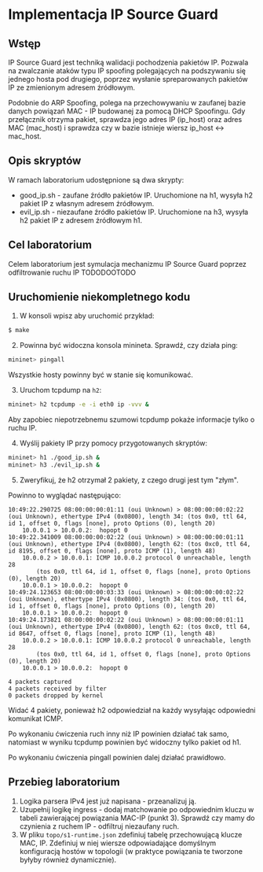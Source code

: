 # Implementacja IP Source Guard

## Wstęp

IP Source Guard jest techniką walidacji pochodzenia pakietów IP. Pozwala na zwalczanie ataków typu IP spoofing polegających na podszywaniu się jednego hosta pod drugiego, poprzez wysłanie spreparowanych pakietów IP ze zmienionym adresem źródłowym.

Podobnie do ARP Spoofing, polega na przechowywaniu w zaufanej bazie danych powiązań MAC - IP budowanej za pomocą DHCP Spoofingu. Gdy przełącznik otrzyma pakiet, sprawdza jego adres IP (ip_host) oraz adres MAC (mac_host) i sprawdza czy w bazie istnieje wiersz ip_host <-> mac_host.

## Opis skryptów

W ramach laboratorium udostępnione są dwa skrypty:

- good_ip.sh - zaufane źródło pakietów IP. Uruchomione na h1, wysyła h2 pakiet IP z własnym adresem źródłowym.
- evil_ip.sh - niezaufane źródło pakietów IP. Uruchomione na h3, wysyła h2 pakiet IP z adresem źródłowym h1.

## Cel laboratorium

Celem laboratorium jest symulacja mechanizmu IP Source Guard poprzez odfiltrowanie ruchu IP TODODOOTODO

## Uruchomienie niekompletnego kodu
 
1. W konsoli wpisz aby uruchomić przykład:
 
```sh
$ make
```
 
2. Powinna być widoczna konsola minineta. Sprawdź, czy działa ping:
 
```sh
mininet> pingall
```
 
Wszystkie hosty powinny być w stanie się komunikować.
 
3. Uruchom tcpdump na `h2`:
 
```sh
mininet> h2 tcpdump -e -i eth0 ip -vvv &
```
 
Aby zapobiec niepotrzebnemu szumowi tcpdump pokaże informacje tylko o ruchu IP.
 
4. Wyślij pakiety IP przy pomocy przygotowanych skryptów:
 
```sh
mininet> h1 ./good_ip.sh &
mininet> h3 ./evil_ip.sh &
```
 
5. Zweryfikuj, że h2 otrzymał 2 pakiety, z czego drugi jest tym "złym".
 
Powinno to wyglądać następująco:
 
```
10:49:22.290725 08:00:00:00:01:11 (oui Unknown) > 08:00:00:00:02:22 (oui Unknown), ethertype IPv4 (0x0800), length 34: (tos 0x0, ttl 64, id 1, offset 0, flags [none], proto Options (0), length 20)
    10.0.0.1 > 10.0.0.2:  hopopt 0
10:49:22.341009 08:00:00:00:02:22 (oui Unknown) > 08:00:00:00:01:11 (oui Unknown), ethertype IPv4 (0x0800), length 62: (tos 0xc0, ttl 64, id 8195, offset 0, flags [none], proto ICMP (1), length 48)
    10.0.0.2 > 10.0.0.1: ICMP 10.0.0.2 protocol 0 unreachable, length 28
        (tos 0x0, ttl 64, id 1, offset 0, flags [none], proto Options (0), length 20)
    10.0.0.1 > 10.0.0.2:  hopopt 0
10:49:24.123653 08:00:00:00:03:33 (oui Unknown) > 08:00:00:00:02:22 (oui Unknown), ethertype IPv4 (0x0800), length 34: (tos 0x0, ttl 64, id 1, offset 0, flags [none], proto Options (0), length 20)
    10.0.0.1 > 10.0.0.2:  hopopt 0
10:49:24.173821 08:00:00:00:02:22 (oui Unknown) > 08:00:00:00:01:11 (oui Unknown), ethertype IPv4 (0x0800), length 62: (tos 0xc0, ttl 64, id 8647, offset 0, flags [none], proto ICMP (1), length 48)
    10.0.0.2 > 10.0.0.1: ICMP 10.0.0.2 protocol 0 unreachable, length 28
        (tos 0x0, ttl 64, id 1, offset 0, flags [none], proto Options (0), length 20)
    10.0.0.1 > 10.0.0.2:  hopopt 0
 
4 packets captured
4 packets received by filter
0 packets dropped by kernel
```
 
Widać 4 pakiety, ponieważ h2 odpowiedział na każdy wysyłając odpowiedni komunikat ICMP.
 
Po wykonaniu ćwiczenia ruch inny niż IP powinien działać tak samo, natomiast w wyniku tcpdump powinien być widoczny tylko pakiet od h1.
 
Po wykonaniu ćwiczenia pingall powinien dalej działać prawidłowo.

## Przebieg laboratorium
1. Logika parsera IPv4 jest już napisana - przeanalizuj ją.
2. Uzupełnij logikę ingress - dodaj matchowanie po odpowiednim kluczu w tabeli zawierającej powiązania MAC-IP (punkt 3). Sprawdź czy mamy do czynienia z ruchem IP - odfiltruj niezaufany ruch.
3. W pliku `topo/s1-runtime.json` zdefiniuj tabelę przechowującą klucze MAC, IP. Zdefiniuj w niej wiersze odpowiadające domyślnym konfiguracją hostów w topologii (w praktyce powiązania te tworzone byłyby również dynamicznie).

